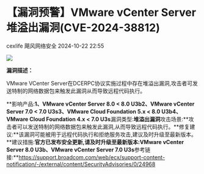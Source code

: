 #  【漏洞预警】VMware vCenter Server 堆溢出漏洞(CVE-2024-38812)   
cexlife  飓风网络安全   2024-10-22 22:55  
  
![](https://mmbiz.qpic.cn/mmbiz_png/ibhQpAia4xu03rQQlu5VXwhHXNmOJiaAr8xzI7bMZvefpTaTD9KAzeDEEpK80D9vDNDlYlQIayU8jJTwDGdOhAhWQ/640?wx_fmt=png&from=appmsg "")  
  
**漏洞描述：**  
  
VMware VCеnter Sеrvеr在DCERPC协议实施过程中存在堆溢出漏洞,攻击者可发送特制的网络数据包来触发此漏洞从而导致远程代码执行。  
  
**影响产品:**1、VMware vCenter Server 8.0 < 8.0 U3b2、VMware vCenter Server 7.0 < 7.0 U3s3、VMware Cloud Foundation 5.x < 8.0 U3b4、VMware Cloud Foundation 4.x < 7.0 U3s**漏洞类型:**堆溢出漏洞**攻击场景:**攻击者可以发送特制的网络数据包来触发此漏洞,从而导致远程代码执行。**修复建议:**该漏洞可能被用于远程代码执行和拒绝服务攻击,建议及时升级至最新版本。**建议措施:**官方已发布安全更新,请及时升级至最新版本:VMware vCenter Server 8.0 U3b、VMware vCenter Server 7.0 U3s**参考链接:**https://support.broadcom.com/web/ecx/support-content-notification/-/external/content/SecurityAdvisories/0/24968  
  
